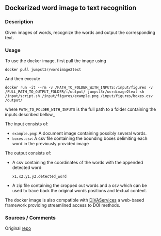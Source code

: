 ## Dockerized word image to text recognition

### Description

Given images of words, recognize the words and output the corresponding text.

### Usage

To use the docker image, first pull the image using

`docker pull jumpst3r/wordimage2text`

And then execute 
```
docker run -it --rm -v /PATH_TO_FOLDER_WITH_INPUTS:/input/figures -v /FULL_PATH_TO_OUTPUT_FOLDER/:/output/ jumpst3r/wordimage2text sh /input/script.sh /input/figures/example.png /input/figures/boxes.csv /output/
```
where `PATH_TO_FOLDER_WITH_INPUTS` is the full path to a folder containing the inputs described bellow_

The input consists of:

- `example.png`: A document image containing possibly several words.
- `boxes.csv`: A csv file containing the bounding boxes delimiting each word in the previously provided image

The output consists of:

- A csv containing the coordinates of the words with the appended detected word: 

    `x1,x2,y1,y2,detected_word`

- A zip file containing the cropped out words and a csv which can be used to trace back the original words positions and textual content.

The docker image is also compatible with [DIVAServices](https://github.com/lunactic/DIVAServices) a web-based framework providing streamlined access to DOI methods.

### Sources / Comments

Original [repo](https://github.com/clovaai/deep-text-recognition-benchmark)
